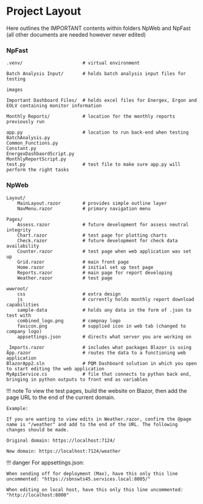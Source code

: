 # Project Layout

Here outlines the IMPORTANT contents within folders NpWeb and NpFast (all other documents are needed however never edited)

### NpFast
    .venv/                      # virtual environment
    
    Batch Analysis Input/       # holds batch analysis input files for testing

    images

    Important Dashboard Files/  # holds excel files for Energex, Ergon and EOLV containing monitor information

    Monthly Reports/            # location for the monthly reports previously run

    app.py                      # location to run back-end when testing
    BatchAnalysis.py
    Common_Functions.py
    Constant.py
    EnergexDashbaordScript.py
    MonthlyReportScript.py
    test.py                     # test file to make sure app.py will perform the right tasks


### NpWeb

    Layout/
        MainLayout.razor        # provides simple outline layer
        NavMenu.razor           # primary navigation menu

    Pages/
        Assess.razor            # future development for assess neutral integrity
        Chart.razor             # test page for plotting charts
        Check.razor             # future development for check data availability
        Counter.razor           # test page when web application was set up
        Grid.razor              # main front page 
        Home.razor              # initial set up test page
        Reports.razor           # main page for report developing
        Weather.razor           # test page

    wwwroot/
        css                     # extra design
        js                      # currently holds monthly report download capabilities
        sample-data             # holds any data in the form of .json to test with
        combined_logo.png       # compnay logo
        favicon.png             # supplied icon in web tab (changed to company logo)
        appsettings.json        # directs what server you are working on 

    _Imports.razor              # includes what packages Blazor is using
    App.razor                   # routes the data to a functioning web application
    BlazorApp2.sln              # PQM Dashboard solution in which you open to start editing the web application
    MyApiService.cs             # file that connects to python back end, bringing in python outputs to front end as variables

!!! note
    To view the test pages, build the website on Blazor, then add the page URL to the end of the current domain.

    Example:
    
    If you are wanting to view edits in Weather.razor, confirm the @page name is "/weather" and add to the end of the URL. The following changes should be made.

    Original domain: https://localhost:7124/

    New domain: https://localhost:7124/weather

!!! danger 
    For appsettings.json:

    When sending off for deployment (Max), have this only this line uncommented: "https://sbnswts45.services.local:8005/"
    
    When editing on local host, have this only this line uncommented: "http://localhost:8000"